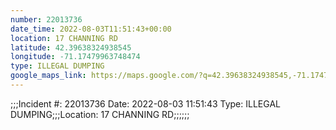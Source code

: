 ```yaml
---
number: 22013736
date_time: 2022-08-03T11:51:43+00:00
location: 17 CHANNING RD
latitude: 42.39638324938545
longitude: -71.17479963748474
type: ILLEGAL DUMPING
google_maps_link: https://maps.google.com/?q=42.39638324938545,-71.17479963748474
---
```


;;;Incident #: 22013736   Date: 2022-08-03 11:51:43   Type: ILLEGAL DUMPING;;;Location: 17 CHANNING RD;;;;;;
